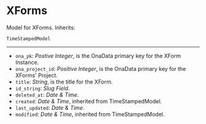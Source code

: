 # XForms

Model for XForms. Inherits:

```
TimeStampedModel
```

---

- `ona_pk`: *Postive Integer*, is the OnaData primary key for the XForm Instance.
- `ona_project_id`: *Positive Integer*, is the OnaData primary key for the XForms' Project.
- `title`: *String*, is the title for the XForm.
- `id_string`: *Slug Field*.
- `deleted_at`: *Date & Time*.
- `created`: *Date & Time*, inherited from TimeStampedModel.
- `last_updated`: *Date & Time*.
- `modified`: *Date & Time*, inherited from TimeStampedModel.
